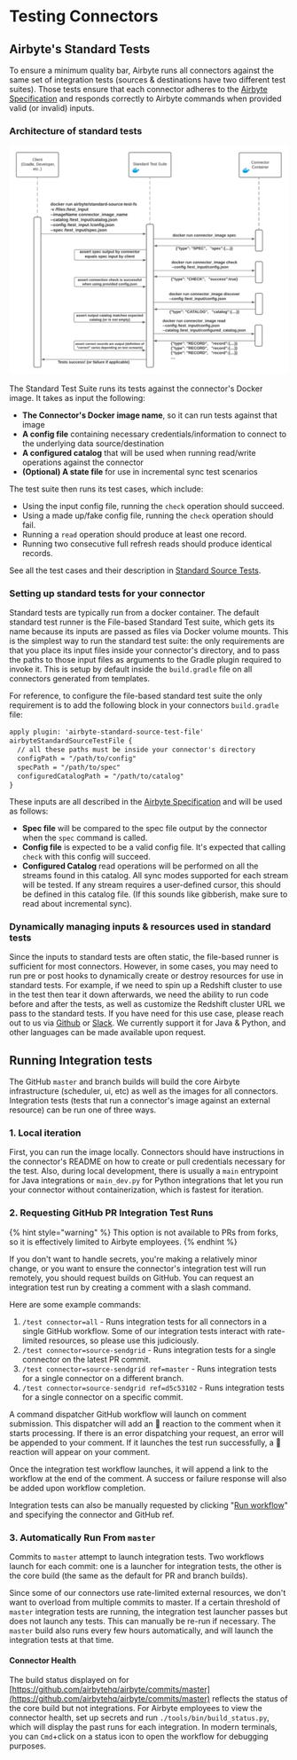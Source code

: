 # Testing Connectors

## Airbyte's Standard Tests

To ensure a minimum quality bar, Airbyte runs all connectors against the same set of integration tests \(sources & destinations have two different test suites\). Those tests ensure that each connector adheres to the [Airbyte Specification](../../architecture/airbyte-specification.md) and responds correctly to Airbyte commands when provided valid \(or invalid\) inputs.

### Architecture of standard tests

![Standard test sequence diagram](../../.gitbook/assets/standard_tests_sequence1.png)

The Standard Test Suite runs its tests against the connector's Docker image. It takes as input the following:

* **The Connector's Docker image name**, so it can run tests against that image
* **A config file** containing necessary credentials/information to connect to the underlying data source/destination
* **A configured catalog** that will be used when running read/write operations against the connector
* **\(Optional\) A state file** for use in incremental sync test scenarios

The test suite then runs its test cases, which include:

* Using the input config file, running the `check` operation should succeed. 
* Using a made up/fake config file, running the `check` operation should fail. 
* Running a `read` operation should produce at least one record. 
* Running two consecutive full refresh reads should produce identical records. 

See all the test cases and their description in [Standard Source Tests](standard-source-tests.md).

### Setting up standard tests for your connector

Standard tests are typically run from a docker container. The default standard test runner is the File-based Standard Test suite, which gets its name because its inputs are passed as files via Docker volume mounts. This is the simplest way to run the standard test suite: the only requirements are that you place its input files inside your connector's directory, and to pass the paths to those input files as arguments to the Gradle plugin required to invoke it. This is setup by default inside the `build.gradle` file on all connectors generated from templates.

For reference, to configure the file-based standard test suite the only requirement is to add the following block in your connectors `build.gradle` file:

```text
apply plugin: 'airbyte-standard-source-test-file'
airbyteStandardSourceTestFile { 
  // all these paths must be inside your connector's directory
  configPath = "/path/to/config"
  specPath = "/path/to/spec"
  configuredCatalogPath = "/path/to/catalog"
}
```

These inputs are all described in the [Airbyte Specification](../../architecture/airbyte-specification.md) and will be used as follows:

* **Spec file** will be compared to the spec file output by the connector when the `spec` command is called. 
* **Config file** is expected to be a valid config file. It's expected that calling `check` with this config will succeed. 
* **Configured Catalog** read operations will be performed on all the streams found in this catalog. All sync modes supported for each stream will be tested. If any stream requires a user-defined cursor, this should be defined in this catalog file. \(If this sounds like gibberish, make sure to read about incremental sync\). 

### Dynamically managing inputs & resources used in standard tests

Since the inputs to standard tests are often static, the file-based runner is sufficient for most connectors. However, in some cases, you may need to run pre or post hooks to dynamically create or destroy resources for use in standard tests. For example, if we need to spin up a Redshift cluster to use in the test then tear it down afterwards, we need the ability to run code before and after the tests, as well as customize the Redshift cluster URL we pass to the standard tests. If you have need for this use case, please reach out to us via [Github](https://github.com/airbytehq/airbyte) or [Slack](https://slack.airbyte.io). We currently support it for Java & Python, and other languages can be made available upon request.

## Running Integration tests

The GitHub `master` and branch builds will build the core Airbyte infrastructure \(scheduler, ui, etc\) as well as the images for all connectors. Integration tests \(tests that run a connector's image against an external resource\) can be run one of three ways.

### 1. Local iteration

First, you can run the image locally. Connectors should have instructions in the connector's README on how to create or pull credentials necessary for the test. Also, during local development, there is usually a `main` entrypoint for Java integrations or `main_dev.py` for Python integrations that let you run your connector without containerization, which is fastest for iteration.

### 2. Requesting GitHub PR Integration Test Runs

{% hint style="warning" %}
This option is not available to PRs from forks, so it is effectively limited to Airbyte employees.
{% endhint %}

If you don't want to handle secrets, you're making a relatively minor change, or you want to ensure the connector's integration test will run remotely, you should request builds on GitHub. You can request an integration test run by creating a comment with a slash command.

Here are some example commands:

1. `/test connector=all` - Runs integration tests for all connectors in a single GitHub workflow. Some of our integration tests interact with rate-limited resources, so please use this judiciously.
2. `/test connector=source-sendgrid` - Runs integration tests for a single connector on the latest PR commit.
3. `/test connector=source-sendgrid ref=master` - Runs integration tests for a single connector on a different branch. 
4. `/test connector=source-sendgrid ref=d5c53102` - Runs integration tests for a single connector on a specific commit.

A command dispatcher GitHub workflow will launch on comment submission. This dispatcher will add an :eyes: reaction to the comment when it starts processing. If there is an error dispatching your request, an error will be appended to your comment. If it launches the test run successfully, a :rocket: reaction will appear on your comment.

Once the integration test workflow launches, it will append a link to the workflow at the end of the comment. A success or failure response will also be added upon workflow completion.

Integration tests can also be manually requested by clicking "[Run workflow](https://github.com/airbytehq/airbyte/actions?query=workflow%3Aintegration-test)" and specifying the connector and GitHub ref.

### 3. Automatically Run From `master`

Commits to `master` attempt to launch integration tests. Two workflows launch for each commit: one is a launcher for integration tests, the other is the core build \(the same as the default for PR and branch builds\).

Since some of our connectors use rate-limited external resources, we don't want to overload from multiple commits to master. If a certain threshold of `master` integration tests are running, the integration test launcher passes but does not launch any tests. This can manually be re-run if necessary. The `master` build also runs every few hours automatically, and will launch the integration tests at that time.

#### Connector Health

The build status displayed on for [https://github.com/airbytehq/airbyte/commits/master](https://github.com/airbytehq/airbyte/commits/master) reflects the status of the core build but not integrations. For Airbyte employees to view the connector health, set up secrets and run `./tools/bin/build_status.py`, which will display the past runs for each integration. In modern terminals, you can `Cmd`+click on a status icon to open the workflow for debugging purposes.

